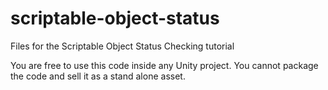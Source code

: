 # scriptable-object-status
Files for the Scriptable Object Status Checking tutorial

You are free to use this code inside any Unity project. You cannot package the code and sell it as a stand alone asset.
